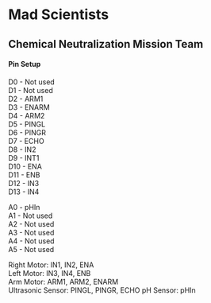 # Mad Scientists
## Chemical Neutralization Mission Team
#### Pin Setup
D0 - Not used  
D1 - Not used  
D2 - ARM1  
D3 - ENARM  
D4 - ARM2  
D5 - PINGL  
D6 - PINGR  
D7 - ECHO  
D8 - IN2  
D9 - INT1  
D10 - ENA  
D11 - ENB  
D12 - IN3  
D13 - IN4  


A0 - pHIn  
A1 - Not used  
A2 - Not used  
A3 - Not used  
A4 - Not used  
A5 - Not used  


Right Motor: IN1, IN2, ENA  
Left Motor: IN3, IN4, ENB  
Arm Motor: ARM1, ARM2, ENARM  
Ultrasonic Sensor: PINGL, PINGR, ECHO 
pH Sensor: pHIn  